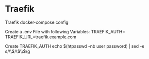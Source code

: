 # Traefik
Traefik docker-compose config

Create a .env File with following Variables:
TRAEFIK_AUTH=
TRAEFIK_URL=traefik.example.com


Create TRAEFIK_AUTH
echo $(htpasswd -nb user password) | sed -e s/\\$/\\$\\$/g
